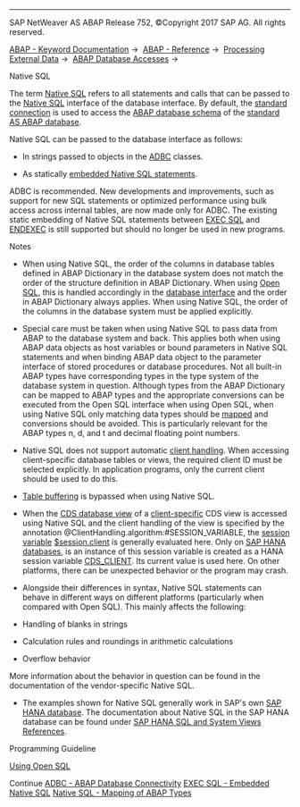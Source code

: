   

* * *

SAP NetWeaver AS ABAP Release 752, ©Copyright 2017 SAP AG. All rights reserved.

[ABAP - Keyword Documentation](javascript:call_link\('abenabap.htm'\)) →  [ABAP - Reference](javascript:call_link\('abenabap_reference.htm'\)) →  [Processing External Data](javascript:call_link\('abenabap_language_external_data.htm'\)) →  [ABAP Database Accesses](javascript:call_link\('abenabap_sql.htm'\)) → 

Native SQL

The term [Native SQL](javascript:call_link\('abennative_sql_glosry.htm'\) "Glossary Entry") refers to all statements and calls that can be passed to the [Native SQL](javascript:call_link\('abennative_sql_interface_glosry.htm'\) "Glossary Entry") interface of the database interface. By default, the [standard connection](javascript:call_link\('abenstandard_db_connection_glosry.htm'\) "Glossary Entry") is used to access the [ABAP database schema](javascript:call_link\('abenabap_db_schema_glosry.htm'\) "Glossary Entry") of the [standard AS ABAP database](javascript:call_link\('abenstandard_db_glosry.htm'\) "Glossary Entry").

Native SQL can be passed to the database interface as follows:

-   In strings passed to objects in the [ADBC](javascript:call_link\('abenadbc.htm'\)) classes.

-   As statically [embedded Native SQL statements](javascript:call_link\('abennativesql.htm'\)).

ADBC is recommended. New developments and improvements, such as support for new SQL statements or optimized performance using bulk access across internal tables, are now made only for ADBC. The existing static embedding of Native SQL statements between [EXEC SQL](javascript:call_link\('abapexec.htm'\)) and [ENDEXEC](javascript:call_link\('abapendexec.htm'\)) is still supported but should no longer be used in new programs.

Notes

-   When using Native SQL, the order of the columns in database tables defined in ABAP Dictionary in the database system does not match the order of the structure definition in ABAP Dictionary. When using [Open SQL](javascript:call_link\('abenopen_sql_glosry.htm'\) "Glossary Entry"), this is handled accordingly in the [database interface](javascript:call_link\('abendatabase_interface_glosry.htm'\) "Glossary Entry") and the order in ABAP Dictionary always applies. When using Native SQL, the order of the columns in the database system must be applied explicitly.

-   Special care must be taken when using Native SQL to pass data from ABAP to the database system and back. This applies both when using ABAP data objects as host variables or bound parameters in Native SQL statements and when binding ABAP data object to the parameter interface of stored procedures or database procedures. Not all built-in ABAP types have corresponding types in the type system of the database system in question. Although types from the ABAP Dictionary can be mapped to ABAP types and the appropriate conversions can be executed from the Open SQL interface when using Open SQL, when using Native SQL only matching data types should be [mapped](javascript:call_link\('abennative_sql_type_mapping.htm'\)) and conversions should be avoided. This is particularly relevant for the ABAP types n, d, and t and decimal floating point numbers.

-   Native SQL does not support automatic [client handling](javascript:call_link\('abenclient_handling_glosry.htm'\) "Glossary Entry"). When accessing client-specific database tables or views, the required client ID must be selected explicitly. In application programs, only the current client should be used to do this.

-   [Table buffering](javascript:call_link\('abensap_buffering_glosry.htm'\) "Glossary Entry") is bypassed when using Native SQL.

-   When the [CDS database view](javascript:call_link\('abencds_database_view_glosry.htm'\) "Glossary Entry") of a [client-specific](javascript:call_link\('abencds_client_handling.htm'\)) CDS view is accessed using Native SQL and the client handling of the view is specified by the annotation @ClientHandling.algorithm:#SESSION\_VARIABLE, the [session variable](javascript:call_link\('abensession_variable_glosry.htm'\) "Glossary Entry") [$session.client](javascript:call_link\('abencds_f1_session_variable.htm'\)) is generally evaluated here. Only on [SAP HANA databases](javascript:call_link\('abenhana_database_glosry.htm'\) "Glossary Entry"), is an instance of this session variable is created as a HANA session variable [CDS\_CLIENT](javascript:call_link\('abenhana_session_variables.htm'\)). Its current value is used here. On other platforms, there can be unexpected behavior or the program may crash.

-   Alongside their differences in syntax, Native SQL statements can behave in different ways on different platforms (particularly when compared with Open SQL). This mainly affects the following:

-   Handling of blanks in strings

-   Calculation rules and roundings in arithmetic calculations

-   Overflow behavior

More information about the behavior in question can be found in the documentation of the vendor-specific Native SQL.

-   The examples shown for Native SQL generally work in SAP's own [SAP HANA database](javascript:call_link\('abenhana_database_glosry.htm'\) "Glossary Entry"). The documentation about Native SQL in the SAP HANA database can be found under [SAP HANA SQL and System Views References](https://help.sap.com/viewer/4fe29514fd584807ac9f2a04f6754767/2.0.00/en-us).

Programming Guideline

[Using Open SQL](javascript:call_link\('abendatabase_access_guidl.htm'\) "Guideline")

Continue
[ADBC - ABAP Database Connectivity](javascript:call_link\('abenadbc.htm'\))
[EXEC SQL - Embedded Native SQL](javascript:call_link\('abennativesql.htm'\))
[Native SQL - Mapping of ABAP Types](javascript:call_link\('abennative_sql_type_mapping.htm'\))